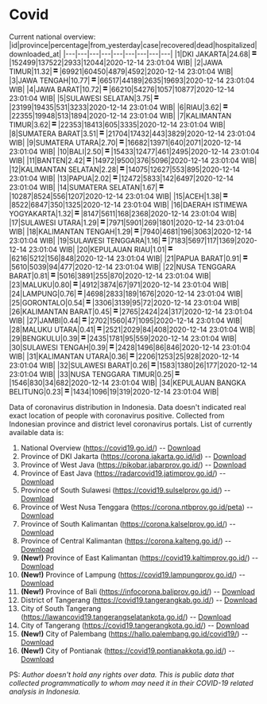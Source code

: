 # Covid
Current national overview:
|id|province|percentage|from_yesterday|case|recovered|dead|hospitalized|downloaded_at|
|---|---|---|---|---|---|---|---|---|
|1|DKI JAKARTA|24.68|![equal](https://github.com/ariefrachmannn/covid/raw/master/img/rsz_equal.png)|152499|137522|2933|12044|2020-12-14 23:01:04 WIB|
|2|JAWA TIMUR|11.32|![equal](https://github.com/ariefrachmannn/covid/raw/master/img/rsz_equal.png)|69921|60450|4879|4592|2020-12-14 23:01:04 WIB|
|3|JAWA TENGAH|10.77|![equal](https://github.com/ariefrachmannn/covid/raw/master/img/rsz_equal.png)|66517|44189|2635|19693|2020-12-14 23:01:04 WIB|
|4|JAWA BARAT|10.72|![equal](https://github.com/ariefrachmannn/covid/raw/master/img/rsz_equal.png)|66210|54276|1057|10877|2020-12-14 23:01:04 WIB|
|5|SULAWESI SELATAN|3.75|![equal](https://github.com/ariefrachmannn/covid/raw/master/img/rsz_equal.png)|23199|19435|531|3233|2020-12-14 23:01:04 WIB|
|6|RIAU|3.62|![equal](https://github.com/ariefrachmannn/covid/raw/master/img/rsz_equal.png)|22355|19948|513|1894|2020-12-14 23:01:04 WIB|
|7|KALIMANTAN TIMUR|3.62|![equal](https://github.com/ariefrachmannn/covid/raw/master/img/rsz_equal.png)|22353|18413|605|3335|2020-12-14 23:01:04 WIB|
|8|SUMATERA BARAT|3.51|![equal](https://github.com/ariefrachmannn/covid/raw/master/img/rsz_equal.png)|21704|17432|443|3829|2020-12-14 23:01:04 WIB|
|9|SUMATERA UTARA|2.70|![equal](https://github.com/ariefrachmannn/covid/raw/master/img/rsz_equal.png)|16682|13971|640|2071|2020-12-14 23:01:04 WIB|
|10|BALI|2.50|![equal](https://github.com/ariefrachmannn/covid/raw/master/img/rsz_equal.png)|15433|12477|461|2495|2020-12-14 23:01:04 WIB|
|11|BANTEN|2.42|![equal](https://github.com/ariefrachmannn/covid/raw/master/img/rsz_equal.png)|14972|9500|376|5096|2020-12-14 23:01:04 WIB|
|12|KALIMANTAN SELATAN|2.28|![equal](https://github.com/ariefrachmannn/covid/raw/master/img/rsz_equal.png)|14075|12627|553|895|2020-12-14 23:01:04 WIB|
|13|PAPUA|2.02|![equal](https://github.com/ariefrachmannn/covid/raw/master/img/rsz_equal.png)|12472|5833|142|6497|2020-12-14 23:01:04 WIB|
|14|SUMATERA SELATAN|1.67|![equal](https://github.com/ariefrachmannn/covid/raw/master/img/rsz_equal.png)|10287|8524|556|1207|2020-12-14 23:01:04 WIB|
|15|ACEH|1.38|![equal](https://github.com/ariefrachmannn/covid/raw/master/img/rsz_equal.png)|8522|6847|350|1325|2020-12-14 23:01:04 WIB|
|16|DAERAH ISTIMEWA YOGYAKARTA|1.32|![equal](https://github.com/ariefrachmannn/covid/raw/master/img/rsz_equal.png)|8147|5611|168|2368|2020-12-14 23:01:04 WIB|
|17|SULAWESI UTARA|1.29|![equal](https://github.com/ariefrachmannn/covid/raw/master/img/rsz_equal.png)|7971|5901|269|1801|2020-12-14 23:01:04 WIB|
|18|KALIMANTAN TENGAH|1.29|![equal](https://github.com/ariefrachmannn/covid/raw/master/img/rsz_equal.png)|7940|4681|196|3063|2020-12-14 23:01:04 WIB|
|19|SULAWESI TENGGARA|1.16|![equal](https://github.com/ariefrachmannn/covid/raw/master/img/rsz_equal.png)|7183|5697|117|1369|2020-12-14 23:01:04 WIB|
|20|KEPULAUAN RIAU|1.01|![equal](https://github.com/ariefrachmannn/covid/raw/master/img/rsz_equal.png)|6216|5212|156|848|2020-12-14 23:01:04 WIB|
|21|PAPUA BARAT|0.91|![equal](https://github.com/ariefrachmannn/covid/raw/master/img/rsz_equal.png)|5610|5039|94|477|2020-12-14 23:01:04 WIB|
|22|NUSA TENGGARA BARAT|0.81|![equal](https://github.com/ariefrachmannn/covid/raw/master/img/rsz_equal.png)|5016|3891|255|870|2020-12-14 23:01:04 WIB|
|23|MALUKU|0.80|![equal](https://github.com/ariefrachmannn/covid/raw/master/img/rsz_equal.png)|4912|3874|67|971|2020-12-14 23:01:04 WIB|
|24|LAMPUNG|0.76|![equal](https://github.com/ariefrachmannn/covid/raw/master/img/rsz_equal.png)|4698|2833|189|1676|2020-12-14 23:01:04 WIB|
|25|GORONTALO|0.54|![equal](https://github.com/ariefrachmannn/covid/raw/master/img/rsz_equal.png)|3306|3139|95|72|2020-12-14 23:01:04 WIB|
|26|KALIMANTAN BARAT|0.45|![equal](https://github.com/ariefrachmannn/covid/raw/master/img/rsz_equal.png)|2765|2424|24|317|2020-12-14 23:01:04 WIB|
|27|JAMBI|0.44|![equal](https://github.com/ariefrachmannn/covid/raw/master/img/rsz_equal.png)|2702|1560|47|1095|2020-12-14 23:01:04 WIB|
|28|MALUKU UTARA|0.41|![equal](https://github.com/ariefrachmannn/covid/raw/master/img/rsz_equal.png)|2521|2029|84|408|2020-12-14 23:01:04 WIB|
|29|BENGKULU|0.39|![equal](https://github.com/ariefrachmannn/covid/raw/master/img/rsz_equal.png)|2435|1781|95|559|2020-12-14 23:01:04 WIB|
|30|SULAWESI TENGAH|0.39|![equal](https://github.com/ariefrachmannn/covid/raw/master/img/rsz_equal.png)|2428|1496|86|846|2020-12-14 23:01:04 WIB|
|31|KALIMANTAN UTARA|0.36|![equal](https://github.com/ariefrachmannn/covid/raw/master/img/rsz_equal.png)|2206|1253|25|928|2020-12-14 23:01:04 WIB|
|32|SULAWESI BARAT|0.26|![equal](https://github.com/ariefrachmannn/covid/raw/master/img/rsz_equal.png)|1583|1380|26|177|2020-12-14 23:01:04 WIB|
|33|NUSA TENGGARA TIMUR|0.25|![equal](https://github.com/ariefrachmannn/covid/raw/master/img/rsz_equal.png)|1546|830|34|682|2020-12-14 23:01:04 WIB|
|34|KEPULAUAN BANGKA BELITUNG|0.23|![equal](https://github.com/ariefrachmannn/covid/raw/master/img/rsz_equal.png)|1434|1096|19|319|2020-12-14 23:01:04 WIB|

Data of coronavirus distribution in Indonesia. Data doesn't indicated real exact location of people with coronavirus positive. Collected from Indonesian province and district level coronavirus portals. List of currently available data is:
1. National Overview (https://covid19.go.id/) -- [Download](https://www.dropbox.com/s/66ly270fw4y76fx/covid_nasional.csv?dl=0)
2. Province of DKI Jakarta (https://corona.jakarta.go.id/id) -- [Download](https://riwayat-file-covid-19-dki-jakarta-jakartagis.hub.arcgis.com/)
3. Province of West Java (https://pikobar.jabarprov.go.id/) -- [Download](https://www.dropbox.com/s/alg0zp60fylq6cn/covid_jabar.csv?dl=0)
4. Province of East Java (https://radarcovid19.jatimprov.go.id/) -- [Download](https://www.dropbox.com/sh/e7vtgcnl4ckbvr4/AADo9UMRDZvrhHn66qTHZOvNa?dl=0)
5. Province of South Sulawesi (https://covid19.sulselprov.go.id/) -- [Download](https://www.dropbox.com/s/z5ek23lwcztj7z7/covid_sulsel.csv?dl=0)
6. Province of West Nusa Tenggara (https://corona.ntbprov.go.id/peta) -- [Download](https://www.dropbox.com/s/4p2k93n42xx0c00/covid_ntb.csv?dl=0)
7. Province of South Kalimantan (https://corona.kalselprov.go.id/) -- [Download](https://www.dropbox.com/sh/7aa2kvz8lb04pzz/AADH1Oj5oFMw2mp-D3JStPRsa?dl=0)
8. Province of Central Kalimantan (https://corona.kalteng.go.id/) -- [Download](https://www.dropbox.com/s/9q01v5r3ys2ozk4/covid_kalteng.csv?dl=0)
9. **(New!)** Province of East Kalimantan (https://covid19.kaltimprov.go.id/) -- [Download](https://www.dropbox.com/sh/qhpxj532nm80goa/AAB6ek_fp1__ieTR0TFQpfIga?dl=0)
10. **(New!)** Province of Lampung (https://covid19.lampungprov.go.id/) -- [Download](https://www.dropbox.com/s/ecuew6oa9kzwqwx/covid_lampung.csv?dl=0)
11. **(New!)** Province of Bali (https://infocorona.baliprov.go.id/) -- [Download](https://www.dropbox.com/sh/iceiwun4ufttmiu/AAC7dSRMpfTjPI1Lfzw-LeCUa?dl=0)
12. District of Tangerang (https://covid19.tangerangkab.go.id/) -- [Download](https://www.dropbox.com/sh/yxovyy6sy5bnz4p/AACZzVHinisKmz8oQWyQJ3nua?dl=0)
13. City of South Tangerang (https://lawancovid19.tangerangselatankota.go.id/) -- [Download](https://www.dropbox.com/s/zlvxo4ivswdzmle/covid_tangsel.csv?dl=0)
14. City of Tangerang (https://covid19.tangerangkota.go.id/) -- [Download](https://www.dropbox.com/s/e53224kvdrpjzy0/covid_tangkot.csv?dl=0)
15. **(New!)** City of Palembang (https://hallo.palembang.go.id/covid19/) -- [Download](https://www.dropbox.com/sh/oj17bhwhlpjht9e/AABZEG-OiaSaFvikATDx6coEa?dl=0)
16. **(New!)** City of Pontianak (https://covid19.pontianakkota.go.id/) -- [Download](https://www.dropbox.com/sh/66if3y4ly51j4sh/AADQ-zwLGa7Kz4ZzJgDw2-3na?dl=0)

PS: *Author doesn't hold any rights over data. This is public data that collected programmatically to whom may need it in their COVID-19 related analysis in Indonesia.*
